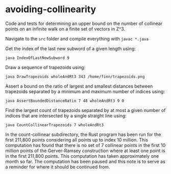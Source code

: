 # avoiding-collinearity
Code and tests for determining an upper bound on the number of collinear points on an infinite walk on a finite set of vectors in Z^3.

Navigate to the `src` folder and compile everything with `javac *.java`

Get the index of the last new subword of a given length using:

```java IndexOfLastNewSubword 9```

Draw a sequence of trapezoids using:

  ```java DrawTrapezoids wholeAndRt3 343 /home/finn/trapezoids.png```

Assert a bound on the ratio of largest and smallest distances between trapezoids separated by a minimum and maximum number of indices using:

  ```java AssertBoundedDistanceRatio 7 48 wholeAndRt3 9 0```
  
Find the largest count of trapezoids separated by at most a given number of indices that are intersected by a single straight line using:

  ```java CountCollinearTrapezoids 7 wholeAndRt3```

In the count-collinear subdirectory, the Rust program has been run for the first 211,800 points considering all points up to index 10 million. This computation has found that there is no set of 7 collinear points in the first 10 million points of the Gerver-Ramsey construction where at least one point is in the first 211,800 points. This computation has taken approximately one month so far. The computation has been paused and this note is to serve as a reminder for where it should be continued from.

